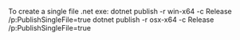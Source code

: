 To create a single file .net exe:
dotnet publish -r win-x64 -c Release /p:PublishSingleFile=true
dotnet publish -r osx-x64 -c Release /p:PublishSingleFile=true